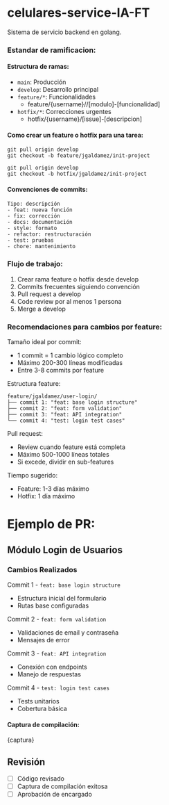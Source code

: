 # celulares-service-IA-FT

Sistema de servicio backend en golang.

### Estandar de ramificacion:

#### Estructura de ramas:

- `main`: Producción
- `develop`: Desarrollo principal
- `feature/*`: Funcionalidades
  - feature/{username}//[modulo]-[funcionalidad]
- `hotfix/*`: Correcciones urgentes
  - hotfix/{username}/[issue]-[descripcion]

#### Como crear un feature o hotfix para una tarea:

```git
git pull origin develop
git checkout -b feature/jgaldamez/init-project

git pull origin develop
git checkout -b hotfix/jgaldamez/init-project
```

#### Convenciones de commits:

```
Tipo: descripción
- feat: nueva función
- fix: corrección
- docs: documentación
- style: formato
- refactor: restructuración
- test: pruebas
- chore: mantenimiento
```

### Flujo de trabajo:

1. Crear rama feature o hotfix desde develop
2. Commits frecuentes siguiendo convención
3. Pull request a develop
4. Code review por al menos 1 persona
5. Merge a develop

### Recomendaciones para cambios por feature:

Tamaño ideal por commit:

- 1 commit = 1 cambio lógico completo
- Máximo 200-300 líneas modificadas
- Entre 3-8 commits por feature

Estructura feature:

```
feature/jgaldamez/user-login/
├── commit 1: "feat: base login structure"
├── commit 2: "feat: form validation" 
├── commit 3: "feat: API integration"
└── commit 4: "test: login test cases"
```

Pull request:

- Review cuando feature está completa
- Máximo 500-1000 líneas totales
- Si excede, dividir en sub-features

Tiempo sugerido:

- Feature: 1-3 días máximo
- Hotfix: 1 día máximo


# Ejemplo de PR:

## Módulo Login de Usuarios

### Cambios Realizados

Commit 1 - `feat: base login structure`

- Estructura inicial del formulario
- Rutas base configuradas

Commit 2 - `feat: form validation`

- Validaciones de email y contraseña
- Mensajes de error

Commit 3 - `feat: API integration`

- Conexión con endpoints
- Manejo de respuestas

Commit 4 - `test: login test cases`

- Tests unitarios
- Cobertura básica

#### Captura de compilación:

{captura}

## Revisión

- [ ]  Código revisado
- [ ]  Captura de compilación exitosa
- [ ]  Aprobación de encargado

